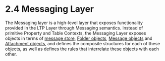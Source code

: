 <html dir="LTR" xmlns:mshelp="http://msdn.microsoft.com/mshelp" xmlns:ddue="http://ddue.schemas.microsoft.com/authoring/2003/5" xmlns:xlink="http://www.w3.org/1999/xlink" xmlns:tool="http://www.microsoft.com/tooltip">
    <head>
        <meta http-equiv="Content-Type" content="text/html; CHARSET=utf-8"></meta>
        <meta name="save" content="history"></meta>
        <title>2.4 Messaging Layer</title>
        <xml>
            <mshelp:toctitle title="2.4 Messaging Layer"></mshelp:toctitle>
            <mshelp:rltitle title="[MS-PST]: Messaging Layer"></mshelp:rltitle>
            <mshelp:keyword index="A" term="e2e7a5aa-c89f-4fb8-b044-15ac76e5207e"></mshelp:keyword>
            <mshelp:attr name="DCSext.ContentType" value="open specification"></mshelp:attr>
            <mshelp:attr name="AssetID" value="e2e7a5aa-c89f-4fb8-b044-15ac76e5207e"></mshelp:attr>
            <mshelp:attr name="TopicType" value="kbRef"></mshelp:attr>
            <mshelp:attr name="DCSext.Title" value="[MS-PST]: Messaging Layer" />
        </xml>
    </head>
    <body>
        <div id="header">
            <h1 class="heading">2.4 Messaging Layer</h1>
        </div>
        <div id="mainSection">
            <div id="mainBody">
                <div id="allHistory" class="saveHistory"></div>
                <div id="sectionSection0" class="section" name="collapseableSection">
                    

<p>The Messaging layer is a high-level layer that exposes
functionality provided in the LTP Layer through Messaging semantics. Instead of
primitive Property and Table Contexts, the Messaging Layer exposes objects in
terms of <a href="08220cc9-69b1-4072-a2e7-2a0ff201d505.md#gt_fda94a53-448d-48d5-9991-176c530ff597">message store</a>, <a href="08220cc9-69b1-4072-a2e7-2a0ff201d505.md#gt_0682daa7-c1b8-419b-8a32-6048833d0b72">Folder objects</a>, <a href="08220cc9-69b1-4072-a2e7-2a0ff201d505.md#gt_b6c15d0c-d992-421d-ba96-99d3b63894cf">Message objects</a> and <a href="08220cc9-69b1-4072-a2e7-2a0ff201d505.md#gt_6ab4cacc-0e1a-4843-b9e5-4f1fee5a695a">Attachment objects</a>, and defines
the composite structures for each of these objects, as well as defines the
rules that interrelate these objects with each other.</p>
                </div>
            </div>
        </div>
    </body>
</html>